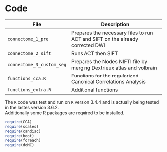 # Code  

| **File**  | **Description**  |
|---|---|
| `connectome_1_pre`  |  Prepares the necessary files to run ACT and SIFT on the already corrected DWI |
| `connectome_2_sift`  | Runs ACT then SIFT  |
| `connectome_3_custom_seg`  | Prepares the Nodes NIFTI file by merging Dextrieux atlas and volbrain  |
| `functions_cca.R`  | Functions for the regularized Canonical Correlations Analysis  |
| `functions_extra.R`  | Additional functions  |

The `R` code was test and run on `R` version 3.4.4 and is actually being tested in the lastes version 3.6.2.  
Additionally some R packages are required to be installed.  

``` R
require(CCA)
require(scales)
require(candisc)
require(boot)
require(foreach)
require(doMC)
````

